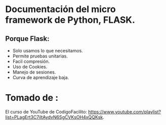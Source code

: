 # Documentación del micro framework de Python, FLASK.

## Porque Flask:
- Solo usamos lo que necesitamos.
- Permite pruebas unitarias.
- Facil compresión.
- Uso de Cookies.
- Manejo de sesiones.
- Curva de aprendizaje baja.







# Tomado de :
El curso de YouTube de CodigoFacilito: https://www.youtube.com/playlist?list=PLagErt3C7iltAydvN6SgCVKsOH4xQQKsk.